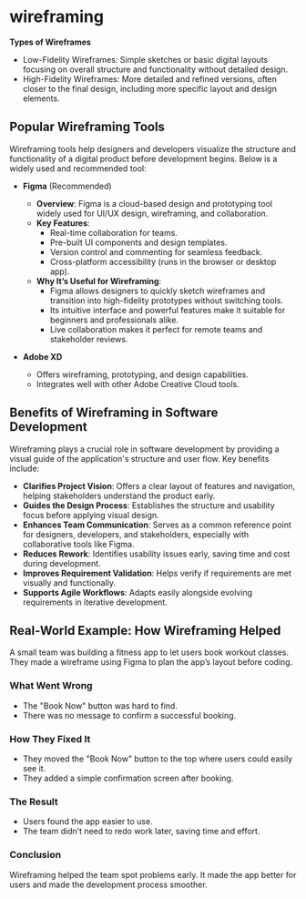 # wireframing

**Types of Wireframes**

- Low-Fidelity Wireframes: Simple sketches or basic digital layouts focusing on overall structure and functionality without detailed design.
- High-Fidelity Wireframes: More detailed and refined versions, often closer to the final design, including more specific layout and design elements.

## Popular Wireframing Tools

Wireframing tools help designers and developers visualize the structure and functionality of a digital product before development begins. Below is a widely used and recommended tool:

- **Figma** (Recommended)
  - **Overview**: Figma is a cloud-based design and prototyping tool widely used for UI/UX design, wireframing, and collaboration.
  - **Key Features**:
    - Real-time collaboration for teams.
    - Pre-built UI components and design templates.
    - Version control and commenting for seamless feedback.
    - Cross-platform accessibility (runs in the browser or desktop app).
  - **Why It’s Useful for Wireframing**:
    - Figma allows designers to quickly sketch wireframes and transition into high-fidelity prototypes without switching tools.
    - Its intuitive interface and powerful features make it suitable for beginners and professionals alike.
    - Live collaboration makes it perfect for remote teams and stakeholder reviews.

- **Adobe XD**
  - Offers wireframing, prototyping, and design capabilities.
  - Integrates well with other Adobe Creative Cloud tools.

## Benefits of Wireframing in Software Development

Wireframing plays a crucial role in software development by providing a visual guide of the application's structure and user flow. Key benefits include:

- **Clarifies Project Vision**: Offers a clear layout of features and navigation, helping stakeholders understand the product early.
- **Guides the Design Process**: Establishes the structure and usability focus before applying visual design.
- **Enhances Team Communication**: Serves as a common reference point for designers, developers, and stakeholders, especially with collaborative tools like Figma.
- **Reduces Rework**: Identifies usability issues early, saving time and cost during development.
- **Improves Requirement Validation**: Helps verify if requirements are met visually and functionally.
- **Supports Agile Workflows**: Adapts easily alongside evolving requirements in iterative development.

## Real-World Example: How Wireframing Helped

A small team was building a fitness app to let users book workout classes. They made a wireframe using Figma to plan the app’s layout before coding.

### What Went Wrong
- The "Book Now" button was hard to find.
- There was no message to confirm a successful booking.

### How They Fixed It
- They moved the "Book Now" button to the top where users could easily see it.
- They added a simple confirmation screen after booking.

### The Result
- Users found the app easier to use.
- The team didn’t need to redo work later, saving time and effort.

### Conclusion
Wireframing helped the team spot problems early. It made the app better for users and made the development process smoother.

